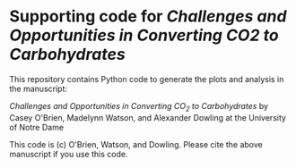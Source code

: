 # Supporting code for *Challenges and Opportunities in Converting CO2 to Carbohydrates*

This repository contains Python code to generate the plots and analysis in the manuscript:

*Challenges and Opportunities in Converting CO$_2$ to Carbohydrates* by Casey O'Brien, Madelynn Watson, and Alexander Dowling at the University of Notre Dame

This code is (c) O'Brien, Watson, and Dowling. Please cite the above manuscript if you use this code.
